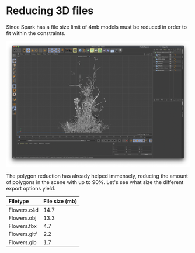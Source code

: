 # Reducing 3D files

Since Spark has a file size limit of 4mb models must be reduced in order to fit within the constraints.

![](../.gitbook/assets/spark-flowers.png)

The polygon reduction has already helped immensely, reducing the amount of polygons in the scene with up to 90%. Let's see what size the different export options yield.

| Filetype | File size \(mb\) |
| :--- | :--- |
| Flowers.c4d | 14.7 |
| Flowers.obj | 13.3 |
| Flowers.fbx | 4.7 |
| Flowers.gltf | 2.2 |
| Flowers.glb | 1.7 |

